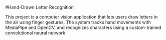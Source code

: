 #Hand-Drawn Letter Recognition


This project is a computer vision application that lets users draw letters in the air using finger gestures. The system tracks hand movements with MediaPipe and OpenCV, and recognizes characters using a custom-trained convolutional neural network.
